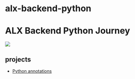 # alx-backend-python
# ALX Backend Python Journey

![](https://d31ezp3r8jwmks.cloudfront.net/z72iogxov1an3lhfqau0vctadt0u)

## projects

- [Python annotations](./0x00-python_variable_annotations)
